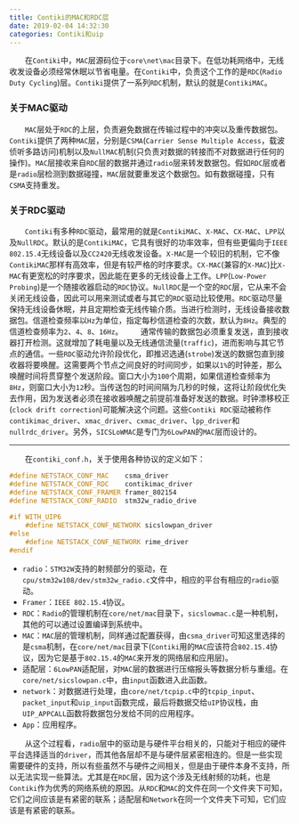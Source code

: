 ```yaml
---
title: Contiki的MAC和RDC层
date: 2019-02-04 14:32:30
categories: Contiki和uip
---
```

&emsp;&emsp;在`Contiki`中，`MAC`层源码位于`core\net\mac`目录下。在低功耗网络中，无线收发设备必须经常休眠以节省电量。在`Contiki`中，负责这个工作的是`RDC`(`Radio Duty Cycling`)层。`Contiki`提供了一系列`RDC`机制，默认的就是`ContikiMAC`。

### 关于MAC驱动

&emsp;&emsp;`MAC`层处于`RDC`的上层，负责避免数据在传输过程中的冲突以及重传数据包。`Contiki`提供了两种`MAC`层，分别是`CSMA`(`Carrier Sense Multiple Access`，载波侦听多路访问)机制以及`NullMAC`机制(只负责对数据的转接而不对数据进行任何的操作)。`MAC`层接收来自`RDC`层的数据并通过`radio`层来转发数据包。假如`RDC`层或者是`radio`层检测到数据碰撞，`MAC`层就要重发这个数据包。如有数据碰撞，只有`CSMA`支持重发。

### 关于RDC驱动

&emsp;&emsp;`Contiki`有多种`RDC`驱动，最常用的就是`ContikiMAC`、`X-MAC`、`CX-MAC`、`LPP`以及`NullRDC`。默认的是`ContikiMAC`，它具有很好的功率效率，但有些更偏向于`IEEE 802.15.4`无线设备以及`CC2420`无线收发设备。`X-MAC`是一个较旧的机制，它不像`ContikiMAC`那样有高效率，但是有较严格的时序要求。`CX-MAC`(兼容的`X-MAC`)比`X-MAC`有更宽松的时序要求，因此能在更多的无线设备上工作。`LPP`(`Low-Power Probing`)是一个随接收器启动的`RDC`协议。`NullRDC`是一个空的`RDC`层，它从来不会关闭无线设备，因此可以用来测试或者与其它的`RDC`驱动比较使用。`RDC`驱动尽量保持无线设备休眠，并且定期检查无线传输介质。当进行检测时，无线设备接收数据包。信道检查频率以`Hz`为单位，指定每秒信道检查的次数，默认为`8Hz`。典型的信道检查频率为`2`、`4`、`8`、`16Hz`。
&emsp;&emsp;通常传输的数据包必须重复发送，直到接收器打开检测。这就增加了耗电量以及无线通信流量(`traffic`)，进而影响与其它节点的通信。一些`RDC`驱动允许阶段优化，即推迟选通(`strobe`)发送的数据包直到接收器将要唤醒。这需要两个节点之间良好的时间同步，如果以`1%`的时钟差，那么唤醒时间将贯穿整个发送阶段。窗口大小为`100`个周期，如果信道检查频率为`8Hz`，则窗口大小为`12`秒。当传送包的时间间隔为几秒的时候，这将让阶段优化失去作用，因为发送者必须在接收器唤醒之前提前准备好发送的数据。时钟漂移校正(`clock drift correction`)可能解决这个问题。这些`Contiki RDC`驱动被称作`contikimac_driver`、`xmac_driver`、`cxmac_driver`、`lpp_driver`和`nullrdc_driver`。另外，`SICSLoWMAC`是专门为`6LowPAN`的`MAC`层而设计的。

---

&emsp;&emsp;在`contiki_conf.h`，关于使用各种协议的定义如下：

``` cpp
#define NETSTACK_CONF_MAC    csma_driver
#define NETSTACK_CONF_RDC    contikimac_driver
#define NETSTACK_CONF_FRAMER framer_802154
#define NETSTACK_CONF_RADIO  stm32w_radio_drive
​
#if WITH_UIP6
    #define NETSTACK_CONF_NETWORK sicslowpan_driver
#else
    #define NETSTACK_CONF_NETWORK rime_driver
#endif
```

- `radio`：`STM32W`支持的射频部分的驱动，在`cpu/stm32w108/dev/stm32w_radio.c`文件中，相应的平台有相应的`radio`驱动。
- `Framer`：`IEEE 802.15.4`协议。
- `RDC`：`Radio`的管理机制在`core/net/mac`目录下，`sicslowmac.c`是一种机制，其他的可以通过设置编译到系统中。
- `MAC`：`MAC`层的管理机制，同样通过配置获得，由`csma_driver`可知这里选择的是`csma`机制，在`core/net/mac`目录下(`Contiki`用的`MAC`应该符合`802.15.4`协议，因为它是基于`802.15.4`的`MAC`来开发的网络层和应用层)。
- 适配层：`6LowPAN`适配层，对`MAC`层的数据进行压缩报头等数据分析与重组。在`core/net/sicslowpan.c`中，由`input`函数进入此函数。
- `network`：对数据进行处理，由`core/net/tcpip.c`中的`tcpip_input`、`packet_input`和`uip_input`函数完成，最后将数据交给`uIP`协议栈，由`UIP_APPCALL`函数将数据包分发给不同的应用程序。
- `App`：应用程序。

&emsp;&emsp;从这个过程看，`radio`层中的驱动是与硬件平台相关的，只能对于相应的硬件平台选择适当的`driver`，而其他各层却不是与硬件层紧密相连的。但是一些实现需要硬件的支持，所以有些虽然不与硬件之间相关，但是由于硬件本身不支持，所以无法实现一些算法。尤其是在`RDC`层，因为这个涉及无线射频的功耗，也是`Contiki`作为优秀的网络系统的原因。从`RDC`和`MAC`的文件在同一个文件夹下可知，它们之间应该是有紧密的联系；适配层和`Network`在同一个文件夹下可知，它们应该是有紧密的联系。